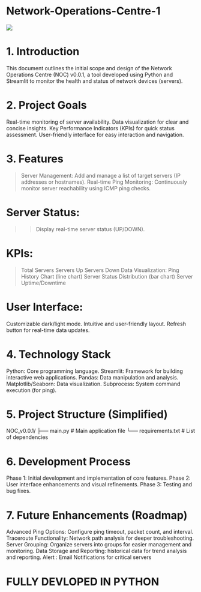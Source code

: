 # Network-Operations-Centre-1

![](images/1.jpg) 

# 1. Introduction

This document outlines the initial scope and design of the Network Operations Centre (NOC) v0.0.1, a tool developed using Python and Streamlit to monitor the health and status of network devices (servers).

# 2. Project Goals

Real-time monitoring of server availability.
Data visualization for clear and concise insights.
Key Performance Indicators (KPIs) for quick status assessment.
User-friendly interface for easy interaction and navigation.

# 3. Features
> Server Management:
> Add and manage a list of target servers (IP addresses or hostnames).
> Real-time Ping Monitoring:
> Continuously monitor server reachability using ICMP ping checks.
# Server Status:
>> Display real-time server status (UP/DOWN).
# KPIs:
> Total Servers
> Servers Up
> Servers Down
> Data Visualization:
> Ping History Chart (line chart)
> Server Status Distribution (bar chart)
> Server Uptime/Downtime

# User Interface:
Customizable dark/light mode.
Intuitive and user-friendly layout.
Refresh button for real-time data updates.

# 4. Technology Stack

Python: Core programming language.
Streamlit: Framework for building interactive web applications.
Pandas: Data manipulation and analysis.
Matplotlib/Seaborn: Data visualization.
Subprocess: System command execution (for ping).

# 5. Project Structure (Simplified)

NOC_v0.0.1/
├── main.py # Main application file
└── requirements.txt # List of dependencies

# 6. Development Process

Phase 1: Initial development and implementation of core features.
Phase 2: User interface enhancements and visual refinements.
Phase 3: Testing and bug fixes.

# 7. Future Enhancements (Roadmap)

Advanced Ping Options: Configure ping timeout, packet count, and interval.
Traceroute Functionality: Network path analysis for deeper troubleshooting.
Server Grouping: Organize servers into groups for easier management and monitoring.
Data Storage and Reporting: historical data for trend analysis and reporting.
Alert : Email Notifications for critical servers

# FULLY DEVLOPED IN PYTHON
